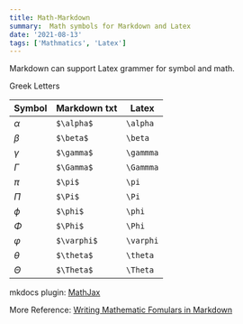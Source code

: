 ```yaml
---
title: Math-Markdown
summary:  Math symbols for Markdown and Latex
date: '2021-08-13'
tags: ['Mathmatics', 'Latex']
---
```


Markdown can support Latex grammer for symbol and math.

Greek Letters

| Symbol    | Markdown txt    | Latex         |
| --------- | --------------- | ------------- |
| $\alpha$  | ```$\alpha$```  | ```\alpha```  |
| $\beta$   | ```$\beta$```   | ```\beta```   |
| $\gamma$  | ```$\gamma$```  | ```\gammma``` |
| $\Gamma$  | ```$\Gamma$```  | ```\Gammma``` |
| $\pi$     | ```$\pi$```     | ```\pi```     |
| $\Pi$     | ```$\Pi$```     | ```\Pi```     |
| $\phi$    | ```$\phi$```    | ```\phi```    |
| $\Phi$    | ```$\Phi$```    | ```\Phi```    |
| $\varphi$ | ```$\varphi$``` | ```\varphi``` |
| $\theta$  | ```$\theta$```  | ```\theta```  |
| $\Theta$  | ```$\Theta$```  | ```\Theta```  |


mkdocs plugin:
[MathJax](https://squidfunk.github.io/mkdocs-material/reference/mathjax/)

More Reference:
[Writing Mathematic Fomulars in Markdown](https://csrgxtu.github.io/2015/03/20/Writing-Mathematic-Fomulars-in-Markdown/) 
